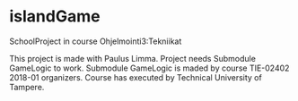 # islandGame

SchoolProject in course Ohjelmointi3:Tekniikat

This project is made with Paulus Limma. Project needs Submodule GameLogic to work. 
Submodule GameLogic is maded by course TIE-02402 2018-01 organizers.
Course has executed by Technical University of Tampere.
